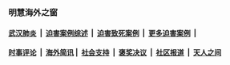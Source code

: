
### 明慧海外之窗

####  [武汉肺炎](indexes/365.md?t=02061200) &nbsp;|&nbsp;  [迫害案例综述](indexes/328.md?t=02061200) &nbsp;|&nbsp; [迫害致死案例](indexes/277.md?t=02061200)  &nbsp;|&nbsp; [更多迫害案例](indexes/81.md?t=02061200)  &nbsp;|&nbsp; 
####  [时事评论](indexes/251.md?t=02061200) &nbsp;|&nbsp; [海外简讯](indexes/245.md?t=02061200)&nbsp;|&nbsp;  [社会支持](indexes/140.md?t=02061200) &nbsp;|&nbsp; [褒奖决议](indexes/282.md?t=02061200) &nbsp;|&nbsp; [社区报道](indexes/91.md?t=02061200)  &nbsp;|&nbsp; [天人之间](indexes/78.md?t=02061200) 

